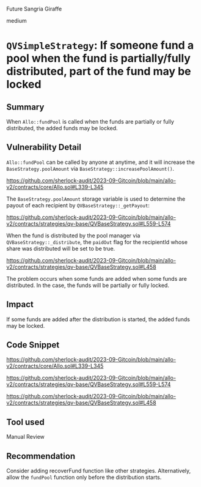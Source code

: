 Future Sangria Giraffe

medium

# `QVSimpleStrategy`: If someone fund a pool when the fund is partially/fully distributed, part of the fund may be locked
## Summary

When `Allo::fundPool` is called when the funds are partially or fully distributed, the added funds may be locked.

## Vulnerability Detail

`Allo::fundPool` can be called by anyone at anytime, and it will increase the `BaseStrategy.poolAmount` via `BaseStrategy::increasePoolAmount()`.

https://github.com/sherlock-audit/2023-09-Gitcoin/blob/main/allo-v2/contracts/core/Allo.sol#L339-L345

The `BaseStrategy.poolAmount` storage variable is used to determine the payout of each recipient by `QVBaseStrategy::_getPayout`:

https://github.com/sherlock-audit/2023-09-Gitcoin/blob/main/allo-v2/contracts/strategies/qv-base/QVBaseStrategy.sol#L559-L574


When the fund is distributed by the pool manager via `QVBaseStrategy::_distribute`, the `paidOut` flag for the recipientId whose share was distributed will be set to be true.

https://github.com/sherlock-audit/2023-09-Gitcoin/blob/main/allo-v2/contracts/strategies/qv-base/QVBaseStrategy.sol#L458

The problem occurs when some funds are  added when some funds are distributed.
In the case, the funds will be partially or fully locked.

## Impact

If some funds are added after the distribution is started, the added funds may be locked.

## Code Snippet

https://github.com/sherlock-audit/2023-09-Gitcoin/blob/main/allo-v2/contracts/core/Allo.sol#L339-L345

https://github.com/sherlock-audit/2023-09-Gitcoin/blob/main/allo-v2/contracts/strategies/qv-base/QVBaseStrategy.sol#L559-L574


https://github.com/sherlock-audit/2023-09-Gitcoin/blob/main/allo-v2/contracts/strategies/qv-base/QVBaseStrategy.sol#L458

## Tool used

Manual Review

## Recommendation

Consider adding recoverFund function like other strategies.
Alternatively, allow the `fundPool` function only before the distribution starts.

